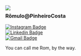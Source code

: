 <img align="left" src="https://user-images.githubusercontent.com/37278803/112063646-7e6a5e00-8b40-11eb-9fb0-8e1a32067e32.png">

### Rômulo@PinheiroCosta  
[![Instagram Badge](https://img.shields.io/badge/-@rompinheiro-303030?style=social&logo=Instagram)](https://www.instagram.com/rompinheiro)  
[![Linkedin Badge](https://img.shields.io/badge/-romulopinheirocosta-303030?style=social&logo=Linkedin)](https://www.linkedin.com/in/r%C3%B4mulo-pinheiro-costa-b8aa53a9/)  
[![Gmail Badge](https://img.shields.io/badge/-romulopinheirocosta@gmail.com-303030?style=social&logo=Gmail)](mailto:romulopinheirocosta@gmail.com)  

You can call me Rom, by the way.  
